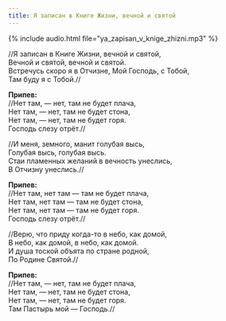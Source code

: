 ```yaml
---
title: Я записан в Книге Жизни, вечной и святой
---
```

{% include audio.html file="ya_zapisan_v_knige_zhizni.mp3" %}

//Я записан в Книге Жизни, вечной и святой,  
Вечной и святой, вечной и святой.  
Встречусь скоро я в Отчизне, Мой Господь, с Тобой,  
Там буду я с Тобой.//

**Припев:**  
//Нет там, — нет, там не будет плача,  
Нет там, — нет, там не будет стона,  
Нет там, — нет, там не будет горя.  
Господь слезу отрёт.//

//И меня, земного, манит голубая высь,  
Голубая высь, голубая высь.  
Стаи пламенных желаний в вечность унеслись,  
В Отчизну унеслись.//

**Припев:**  
//Нет там, нет там — там не будет плача,  
Нет там, нет там — там не будет стона,  
Нет там, нет там — там не будет горя.  
Господь слезу отрёт.//
  
//Верю, что приду когда-то в небо, как домой,  
В небо, как домой, в небо, как домой.  
И душа тоской объята по стране родной,  
По Родине Святой.//

**Припев:**  
//Нет там, — нет, там не будет плача,  
Нет там, — нет, там не будет стона,  
Нет там, — нет, там не будет горя.  
Там Пастырь мой — Господь.//
